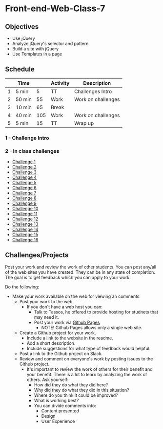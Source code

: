 # Front-end-Web-Class-7

## Objectives

- Use jQuery
- Analyze jQuery's selector and pattern
- Build a site with jQuery
- Use Templates in a page

## Schedule

|   | Time |    | Activity    | Description                         |
|---|------|----|-------------|-------------------------------------|
| 1 | 5 min|  5 | TT          | Challenges Intro                    |
| 2 |50 min| 55 | Work        | Work on challenges                  |
| 3 |10 min| 65 | Break       |                                     |
| 4 |40 min|105 | Work        | Work on challenges                  |
| 5 | 5 min| 15 | TT          | Wrap up                             |

### 1 - Challenge Intro


### 2 - In class challenges

- [Challenge 1](http://webdevils.com/make-school/front-end-web-class-7/challenges/challenge-1/)
- [Challenge 2](http://webdevils.com/make-school/front-end-web-class-7/challenges/challenge-2/)
- [Challenge 3](http://webdevils.com/make-school/front-end-web-class-7/challenges/challenge-3/)
- [Challenge 4](http://webdevils.com/make-school/front-end-web-class-7/challenges/challenge-4/)
- [Challenge 5](http://webdevils.com/make-school/front-end-web-class-7/challenges/challenge-5/)
- [Challenge 6](http://webdevils.com/make-school/front-end-web-class-7/challenges/challenge-6/)
- [Challenge 7](http://webdevils.com/make-school/front-end-web-class-7/challenges/challenge-7/)
- [Challenge 8](http://webdevils.com/make-school/front-end-web-class-7/challenges/challenge-8/)
- [Challenge 9](http://webdevils.com/make-school/front-end-web-class-7/challenges/challenge-9/)
- [Challenge 10](http://webdevils.com/make-school/front-end-web-class-7/challenges/challenge-10/)
- [Challenge 11](http://webdevils.com/make-school/front-end-web-class-7/challenges/challenge-11/)
- [Challenge 12](http://webdevils.com/make-school/front-end-web-class-7/challenges/challenge-12/)
- [Challenge 13](http://webdevils.com/make-school/front-end-web-class-7/challenges/challenge-13/)
- [Challenge 14](http://webdevils.com/make-school/front-end-web-class-7/challenges/challenge-14/)
- [Challenge 15](http://webdevils.com/make-school/front-end-web-class-7/challenges/challenge-15/)
- [Challenge 16](http://webdevils.com/make-school/front-end-web-class-7/challenges/challenge-16/)

## Challenges/Projects

Post your work and review the work of other students. 
You can post any/all of the web sites you have created. 
They can be in any state of completion. 
The goal is to get feedback which you can apply to your work. 

Do the following:

- Make your work available on the web for viewing an comments.
    - Post your work to the web.
        - If you don't have a web host you can: 
            - Talk to Tassos, he offered to provide hosting for studnets that may need it. 
            - Post your work via [Github Pages](https://pages.github.com)
                - NOTE! Github Pages allows only a single web site.
    - Create a Github project for your work.
        - Include a link to the website in the readme. 
        - Add a short description.
        - Include suggestions for what type of feedback would helpful.
    - Post a link to the Github project on Slack. 
    - Review and comment on everyone's work by posting issues to the Github project. 
        - It's important to review the work of others for their benefit and your benefit. 
        There is a lot to learn by analyzing the work of others. Ask yourself:
            - How did they do what they did here? 
            - Why did they do what they did in this situation? 
            - Where do you think it could be improved?
            - What is working best? 
            - You can divide comments into:
                - Content presented
                - Design
                - User Experience
            
    

